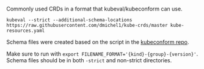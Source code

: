 Commonly used CRDs in a format that kubeval/kubeconform can use.


```
kubeval --strict --additional-schema-locations https://raw.githubusercontent.com/dmichel1/kube-crds/master kube-resources.yaml
```

Schema files were created based on the script in the [kubeconform repo][1].

Make sure to run with `export FILENAME_FORMAT='{kind}-{group}-{version}'`. Schema files should be in both `-strict` and non-strict directories.


[1]: https://github.com/yannh/kubeconform/tree/932b35d71ffc806ff5845ced8a9cb52c0104e883#converting-an-openapi-file-to-a-json-schema
